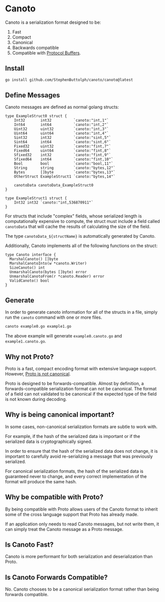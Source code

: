 # Canoto

Canoto is a serialization format designed to be:
1. Fast
2. Compact
3. Canonical
4. Backwards compatible
5. Compatible with [Protocol Buffers](https://protobuf.dev/).

## Install

```sh
go install github.com/StephenButtolph/canoto/canoto@latest
```


## Define Messages

Canoto messages are defined as normal golang structs:
```golang
type ExampleStruct0 struct {
	Int32       int32          `canoto:"int,1"`
	Int64       int64          `canoto:"int,2"`
	Uint32      uint32         `canoto:"int,3"`
	Uint64      uint64         `canoto:"int,4"`
	Sint32      int32          `canoto:"sint,5"`
	Sint64      int64          `canoto:"sint,6"`
	Fixed32     uint32         `canoto:"fint,7"`
	Fixed64     uint64         `canoto:"fint,8"`
	Sfixed32    int32          `canoto:"fint,9"`
	Sfixed64    int64          `canoto:"fint,10"`
	Bool        bool           `canoto:"bool,11"`
	String      string         `canoto:"bytes,12"`
	Bytes       []byte         `canoto:"bytes,13"`
	OtherStruct ExampleStruct1 `canoto:"bytes,14"`

	canotoData canotoData_ExampleStruct0
}

type ExampleStruct1 struct {
	Int32 int32 `canoto:"int,536870911"`
}
```

For structs that include "complex" fields, whose serialized length is computationally expensive to compute, the struct must include a field called `canotoData` that will cache the results of calculating the size of the field.

The type `canotoData_${structName}` is automatically generated by Canoto.

Additionally, Canoto implements all of the following functions on the struct:

```golang
type Canoto interface {
  MarshalCanoto() []byte
  MarshalCanotoInto(w *canoto.Writer)
  SizeCanoto() int
  UnmarshalCanoto(bytes []byte) error
  UnmarshalCanotoFrom(r *canoto.Reader) error
  ValidCanoto() bool
}
```

## Generate

In order to generate canoto information for all of the structs in a file, simply run the `canoto` command with one or more files.

```sh
canoto example0.go example1.go
```

The above example will generate `example0.canoto.go` and `example1.canoto.go`.

## Why not Proto?

Proto is a fast, compact encoding format with extensive language support. However, [Proto is not canonical](https://protobuf.dev/programming-guides/serialization-not-canonical/).

Proto is designed to be forwards-compatible. Almost by definition, a forwards-compatible serialization format can not be canonical. The format of a field can not validated to be canonical if the expected type of the field is not known during decoding.

## Why is being canonical important?

In some cases, non-canonical serialization formats are subtle to work with.

For example, if the hash of the serialized data is important or if the serialized data is cryptographically signed.

In order to ensure that the hash of the serialized data does not change, it is important to carefully avoid re-serializing a message that was previously serialized.

For canonical serialization formats, the hash of the serialized data is guaranteed never to change, and every correct implementation of the format will produce the same hash.

## Why be compatible with Proto?

By being compatible with Proto allows users of the Canoto format to inherit some of the cross language support that Proto has already made.

If an application only needs to read Canoto messages, but not write them, it can simply treat the Canoto message as a Proto message.

## Is Canoto Fast?

Canoto is more performant for both serialization and deserialization than Proto.

## Is Canoto Forwards Compatible?

No. Canoto chooses to be a canonical serialization format rather than being forwards compatible.
